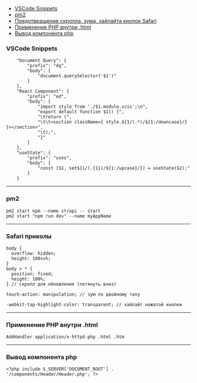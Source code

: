 + [VSCode Snippets](#a1)
+ [pm2](#a2)
+ [Предотвращение скролла, зума, хайлайта кнопок Safari](#a3)
+ [Применение PHP внутри .html](#a4)
+ [Вывод компонента php](#a5)

### <a name="a1"></a> VSCode Snippets
```
	"Document Query": {
		"prefix": "dq",
		"body": [
			"document.querySelector('$1')"
		]
	},
	"React Component": {
		"prefix": "ed",
		"body": [
			"import style from './$1.module.scss';\n",
			"export default function $1() {",
			"\treturn (",
			"\t\t<section className={ style.${1/(.*)/${1:/downcase}/} }></section>",
			"\t);",
			"}"
		]
	},
	"useState": {
		"prefix": "uses",
		"body": [
			"const [$1, set${1/(.{1})/${1:/upcase}/}] = useState($2);"
		]
	}
```
***

### <a name="a2"></a> pm2
```
pm2 start npm --name strapi -- start
pm2 start "npm run dev" --name myAppName
```
***

### <a name="a3"></a> Safari приколы
```
body {
  overflow: hidden;
  height: 100svh;
}
body > * {
  position: fixed;
  height: 100%;
} // скролл для обновления (потянуть вниз)

touch-action: manipulation; // зум по двойному тапу

-webkit-tap-highlight-color: transparent; // хайлайт нажатой кнопки
```
***

### <a name="a4"></a> Применение PHP внутри .html
```AddHandler application/x-httpd-php .html .htm```
***

### <a name="a5"></a> Вывод компонента php
```<?php include $_SERVER['DOCUMENT_ROOT'] . '/components/Header/Header.php'; ?>```
